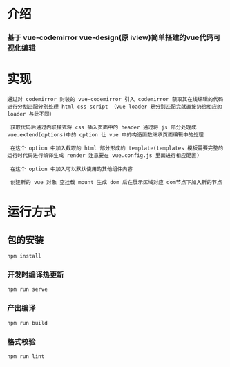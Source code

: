 # 介绍

### 基于 vue-codemirror vue-design(原 iview)简单搭建的vue代码可视化编辑

# 实现
```
通过对 codemirror 封装的 vue-codemirror 引入 codemirror 获取其在线编辑的代码 进行分割匹配分别处理 html css script （vue loader 是分别匹配完就直接扔给相应的 loader 与此不同）

 获取代码后通过内联样式将 css 插入页面中的 header 通过将 js 部分处理成 vue.extend(options)中的 option 让 vue 中的构造函数继承页面编辑中的处理

 在这个 option 中加入截取的 html 部分形成的 template(templates 模板需要完整的运行时代码进行编译生成 render 注意要在 vue.config.js 里面进行相应配置)

 在这个 option 中加入可以默认使用的其他组件内容

 创建新的 vue 对象 空挂载 mount 生成 dom 后在展示区域对应 dom节点下加入新的节点
```
# 运行方式

## 包的安装

```
npm install
```

### 开发时编译热更新

```
npm run serve
```

### 产出编译

```
npm run build
```

### 格式校验

```
npm run lint
```
